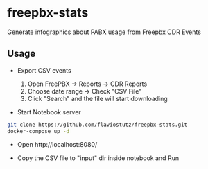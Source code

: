 # freepbx-stats

Generate infographics about PABX usage from Freepbx CDR Events

## Usage

* Export CSV events

  1. Open FreePBX -> Reports -> CDR Reports
  2. Choose date range -> Check "CSV File"
  3. Click "Search" and the file will start downloading

* Start Notebook server

```sh
git clone https://github.com/flaviostutz/freepbx-stats.git
docker-compose up -d
```

* Open http://localhost:8080/

* Copy the CSV file to "input" dir inside notebook and Run

